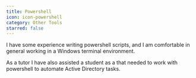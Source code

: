 ```yaml
---
title: Powershell
icon: icon-powershell
category: Other Tools
starred: false
---
```

I have some experience writing powershell scripts, and I am comfortable in general working in a Windows terminal environment. 

As a tutor I have also assisted a student as a that needed to work with powershell to automate Active Directory tasks.

